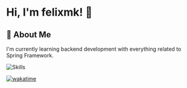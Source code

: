 
# Hi, I'm felixmk! 👋


## 🚀 About Me
I'm currently learning backend development with everything related to Spring Framework.

![Skills](https://skillicons.dev/icons?i=java,spring,html,css,idea,git,ps,pr)

[![wakatime](https://wakatime.com/badge/user/018edbbc-3e07-46a8-b79c-fc389b4e72ca.svg)](https://wakatime.com/@018edbbc-3e07-46a8-b79c-fc389b4e72ca)
